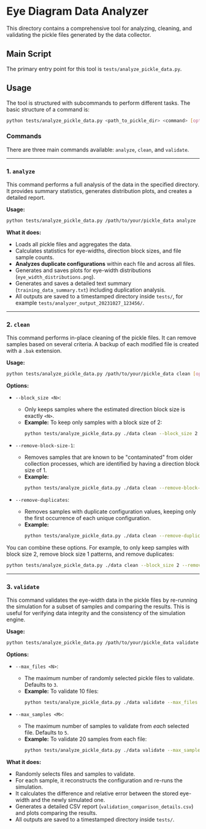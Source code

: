 # Eye Diagram Data Analyzer

This directory contains a comprehensive tool for analyzing, cleaning, and validating the pickle files generated by the data collector.

## Main Script

The primary entry point for this tool is `tests/analyze_pickle_data.py`.

## Usage

The tool is structured with subcommands to perform different tasks. The basic structure of a command is:

```bash
python tests/analyze_pickle_data.py <path_to_pickle_dir> <command> [options]
```

### Commands

There are three main commands available: `analyze`, `clean`, and `validate`.

---

### 1. `analyze`

This command performs a full analysis of the data in the specified directory. It provides summary statistics, generates distribution plots, and creates a detailed report.

**Usage:**
```bash
python tests/analyze_pickle_data.py /path/to/your/pickle_data analyze
```

**What it does:**
-   Loads all pickle files and aggregates the data.
-   Calculates statistics for eye-widths, direction block sizes, and file sample counts.
-   **Analyzes duplicate configurations** within each file and across all files.
-   Generates and saves plots for eye-width distributions (`eye_width_distributions.png`).
-   Generates and saves a detailed text summary (`training_data_summary.txt`) including duplication analysis.
-   All outputs are saved to a timestamped directory inside `tests/`, for example `tests/analyzer_output_20231027_123456/`.

---

### 2. `clean`

This command performs in-place cleaning of the pickle files. It can remove samples based on several criteria. A backup of each modified file is created with a `.bak` extension.

**Usage:**
```bash
python tests/analyze_pickle_data.py /path/to/your/pickle_data clean [options]
```

**Options:**

-   `--block_size <N>`:
    -   Only keeps samples where the estimated direction block size is exactly `<N>`.
    -   **Example:** To keep only samples with a block size of 2:
        ```bash
        python tests/analyze_pickle_data.py ./data clean --block_size 2
        ```

-   `--remove-block-size-1`:
    -   Removes samples that are known to be "contaminated" from older collection processes, which are identified by having a direction block size of 1.
    -   **Example:**
        ```bash
        python tests/analyze_pickle_data.py ./data clean --remove-block-size-1
        ```

-   `--remove-duplicates`:
    -   Removes samples with duplicate configuration values, keeping only the first occurrence of each unique configuration.
    -   **Example:**
        ```bash
        python tests/analyze_pickle_data.py ./data clean --remove-duplicates
        ```

You can combine these options. For example, to only keep samples with block size 2, remove block size 1 patterns, and remove duplicates:
```bash
python tests/analyze_pickle_data.py ./data clean --block_size 2 --remove-block-size-1 --remove-duplicates
```

---

### 3. `validate`

This command validates the eye-width data in the pickle files by re-running the simulation for a subset of samples and comparing the results. This is useful for verifying data integrity and the consistency of the simulation engine.

**Usage:**
```bash
python tests/analyze_pickle_data.py /path/to/your/pickle_data validate [options]
```

**Options:**

-   `--max_files <N>`:
    -   The maximum number of randomly selected pickle files to validate. Defaults to `3`.
    -   **Example:** To validate 10 files:
        ```bash
        python tests/analyze_pickle_data.py ./data validate --max_files 10
        ```

-   `--max_samples <M>`:
    -   The maximum number of samples to validate from *each* selected file. Defaults to `5`.
    -   **Example:** To validate 20 samples from each file:
        ```bash
        python tests/analyze_pickle_data.py ./data validate --max_samples 20
        ```

**What it does:**
-   Randomly selects files and samples to validate.
-   For each sample, it reconstructs the configuration and re-runs the simulation.
-   It calculates the difference and relative error between the stored eye-width and the newly simulated one.
-   Generates a detailed CSV report (`validation_comparison_details.csv`) and plots comparing the results.
-   All outputs are saved to a timestamped directory inside `tests/`.
